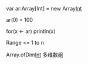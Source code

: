 
var ar:Array[Int] = new Array[Int](3)

ar(0) = 100

for(x <- ar) println(x)

Range  <= 1 to n

Array.ofDim[Int](n,m)  多维数组
